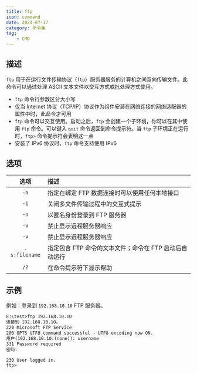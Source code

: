 ```yaml
---
title: ftp
icon: command
date: 2024-07-17
category: 命令集
tag:
    - CMD
---
```


## 描述

`ftp` 用于在运行文件传输协议（`ftp`）服务器服务的计算机之间双向传输文件。此命令可以通过处理 ASCII 文本文件以交互方式或批处理方式使用。

- `ftp` 命令行参数区分大小写
- 仅当 Internet 协议（TCP/IP）协议作为组件安装在网络连接的网络适配器的属性中时，此命令才可用
- `ftp` 命令可以交互使用。启动之后，`ftp` 会创建一个子环境，你可以在其中使用 `ftp` 命令。可以键入 `quit` 命令返回到命令提示符。当 `ftp` 子环境正在运行时，`ftp>` 命令提示符会表明这一点
- 安装了 IPv6 协议时，`ftp` 命令支持使用 IPv6

## 选项

|  选项  |  描述  |
|  :----:  |  :----  |
|  `-a`  |  指定在绑定 FTP 数据连接时可以使用任何本地接口  |
|  `-i`  |  关闭多文件传输过程中的交互式提示  |
|  `-n`  |  以匿名身份登录到 FTP 服务器  |
|  `-v`  |  禁止显示远程服务器响应  |
|  `-v`  |  禁止显示远程服务器响应  |
|  `-s:filename`  |  指定包含 FTP 命令的文本文件；命令在 FTP 启动后自动运行  |
|  `/?`  |  在命令提示符下显示帮助  |

## 示例

例如：登录到 `192.168.10.10` FTP 服务器。

```cmd
E:\test>ftp 192.168.10.10
连接到 192.168.10.10。
220 Microsoft FTP Service
200 OPTS UTF8 command successful - UTF8 encoding now ON.
用户(192.168.10.10:(none)): username
331 Password required
密码:

230 User logged in.
ftp>
```

